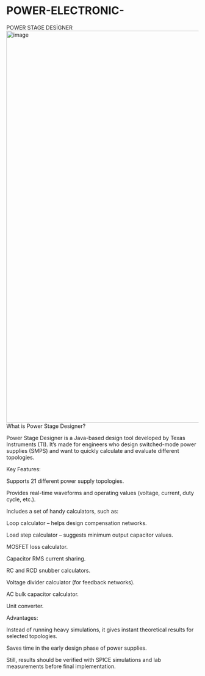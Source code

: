# POWER-ELECTRONIC-
POWER STAGE DESİGNER 
<img width="1919" height="1026" alt="image" src="https://github.com/user-attachments/assets/f4f9158c-912d-48ac-ba52-3e2a702e6ee3" />
What is Power Stage Designer?

Power Stage Designer is a Java-based design tool developed by Texas Instruments (TI). It’s made for engineers who design switched-mode power supplies (SMPS) and want to quickly calculate and evaluate different topologies.

Key Features:

Supports 21 different power supply topologies.

Provides real-time waveforms and operating values (voltage, current, duty cycle, etc.).

Includes a set of handy calculators, such as:

Loop calculator – helps design compensation networks.

Load step calculator – suggests minimum output capacitor values.

MOSFET loss calculator.

Capacitor RMS current sharing.

RC and RCD snubber calculators.

Voltage divider calculator (for feedback networks).

AC bulk capacitor calculator.

Unit converter.

Advantages:

Instead of running heavy simulations, it gives instant theoretical results for selected topologies.

Saves time in the early design phase of power supplies.

Still, results should be verified with SPICE simulations and lab measurements before final implementation.
